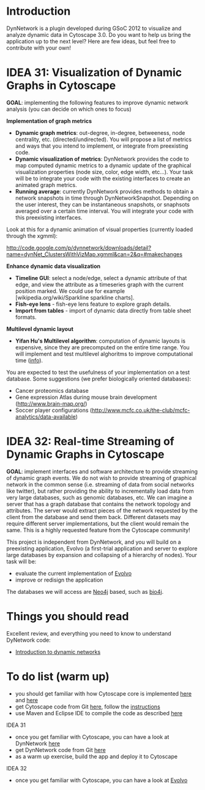 # Introduction #

DynNetwork is a plugin developed during GSoC 2012 to visualize and analyze dynamic data in Cytoscape 3.0. Do you want to help us bring the application up to the next level? Here are few ideas, but feel free to contribute with your own!


# IDEA 31: Visualization of Dynamic Graphs in Cytoscape #

**GOAL**: implementing the following features to improve dynamic network analysis (you can decide on which ones to focus)

**Implementation of graph metrics**
  * **Dynamic graph metrics**: out-degree, in-degree, betweeness, node centrality, etc. (directed/undirected). You will propose a list of metrics and ways that you intend to implement, or integrate from preexisting code.
  * **Dynamic visualization of metrics**: DynNetwork provides the code to map computed dynamic metrics to a dynamic update of the graphical visualization properties (node size, color, edge width, etc...). Your task will be to integrate your code with the existing interfaces to create an animated graph metrics.
  * **Running average**: currently DynNetwork provides methods to obtain a network snapshots in time through DynNetworkSnapshot. Depending on the user interest, they can be instantaneous snapshots, or snaphsots averaged over a certain time interval. You will integrate your code with this preexisting interfaces.

Look at this for a dynamic animation of visual properties (currently loaded through the xgmml):

http://code.google.com/p/dynnetwork/downloads/detail?name=dynNet_ClustersWithVizMap.xgmml&can=2&q=#makechanges

**Enhance dynamic data visualization**
  * **Timeline GUI**: select a node/edge, select a dynamic attribute of that edge, and view the attribute as a time­series graph with the current position marked. We could use for example [wikipedia.org/wiki/Sparkline sparkline charts].
  * **Fish-eye lens** - fish-­eye lens feature to explore graph details.
  * **Import from tables** - import of dynamic data directly from table sheet formats.

**Multilevel dynamic layout**
  * **Yifan Hu's Multilevel algorithm**: computation of dynamic layouts is expensive, since they are precomputed on the entire time range. You will implement and test multilevel alghoritms to improve computational time ([info](http://www.mathematica-journal.com/issue/v10i1/graph_draw.html)).

You are expected to test the usefulness of your implementation on a test database. Some suggestions (we prefer biologically oriented databases):
  * Cancer proteomics database
  * Gene expression Atlas during mouse brain development (http://www.brain-map.org/)
  * Soccer player configurations (http://www.mcfc.co.uk/the-club/mcfc-analytics/data-available)

# IDEA 32: Real-time Streaming of Dynamic Graphs in Cytoscape #

**GOAL**: implement interfaces and software architecture to provide streaming of dynamic graph events. We do not wish to provide streaming of graphical network in the common sense (i.e. streaming of data from social networks like twitter), but rather providing the ability to incrementally load data from very large databases, such as genomic databases, etc. We can imagine a server that has a graph database that contains the network topology and attributes. The server would extract pieces of the network requested by the client from the database and send them back. Different datasets may require different server implementations, but the client would remain the same. This is a highly requested feature from the Cytoscape community!

This project is independent from DynNetwork, and you will build on a preexisting application, Evolvo (a first-trial application and server to explore large databases by expansion and collapsing of a hierarchy of nodes). Your task will be:
  * evaluate the current implementation of [Evolvo](https://github.com/samadlotia/evolvo)
  * improve or redisign the application

The databases we will access are [Neo4j](http://www.neo4j.org/) based, such as [bio4j](http://bio4j.com/).


# Things you should read #

Excellent review, and everything you need to know to understand DyNetwork code:
  * [Introduction to dynamic networks](http://www.cmu.edu/joss/content/articles/volume7/deMollMcFarland/)


# To do list (warm up) #

  * you should get familiar with how Cytoscape core is implemented [here](http://wiki.cytoscape.org/Cytoscape_3/CoreDevelopment/Architecture) and [here](http://wiki.cytoscape.org/Cytoscape_3/CoreDevelopment/APIOverview)
  * get Cytoscape code from Git [here](https://github.com/cytoscape), follow the [instructions](http://wiki.cytoscape.org/Cytoscape_3/CoreDevelopment/GettingStartedGithub)
  * use Maven and Eclipse IDE to compile the code as described [here](.md)

IDEA 31
  * once you get familiar with Cytoscape, you can have a look at DynNetwork [here](http://code.google.com/p/dynnetwork/wiki/DyNetworkClassStructure)
  * get DynNetwork code from Git [here](http://code.google.com/p/dynnetwork/source/checkout)
  * as a warm up exercise, build the app and deploy it to Cytoscape

IDEA 32
  * once you get familiar with Cytoscape, you can have a look at [Evolvo](https://github.com/samadlotia/evolvo)